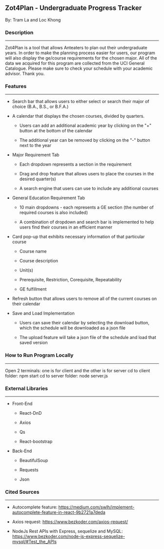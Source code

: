 ## **Zot4Plan - Undergraduate Progress Tracker**

By: Tram La and Loc Khong

### **Description**

---

Zot4Plan is a tool that allows Anteaters to plan out their undergraduate years. In order to make the planning process easier for users, our program will also display the ge/course requirements for the chosen major. All of the data we acquired for this program are collected from the UCI General Catalogue. Please make sure to check your schedule with your academic advisor. Thank you.


### **Features**

---

* Search bar that allows users to either select or search their major of choice (B.A., B.S., or B.F.A.)

* A calendar that displays the chosen courses, divided by quarters.

    - Users can add an additional academic year by clicking on the "+" button at the bottom of the calendar

    - The additional year can be removed by clicking on the "-" button next to the year

* Major Requirement Tab
    
    - Each dropdown represents a section in the requirement

    - Drag and drop feature that allows users to place the courses in the desired quarter(s)

    - A search engine that users can use to include any additional courses

* General Education Requirement Tab

    - 10 main dropdowns - each represents a GE section (the number of required courses is also included)

    - A combination of dropdown and search bar is implemented to help users find their courses in an efficient manner

* Card pop-up that exhibits necessary information of that particular course

    - Course name

    - Course description

    - Unit(s)

    - Prerequisite, Restriction, Corequisite, Repeatability

    - GE fulfillment

* Refresh button that allows users to remove all of the current courses on their calendar

* Save and Load Implementation

    - Users can save their calendar by selecting the download button, which the schedule will be downloaded as a json file

    - The upload feature will take a json file of the schedule and load that saved version

### **How to Run Program Locally**

---
Open 2 terminals: one is for client and the other is for server
    cd to client folder: npm start
    cd to server folder: node server.js


### **External Libraries**

---

* Front-End

    - React-DnD

    - Axios 

    - Qs

    - React-bootstrap

* Back-End

    - BeautifulSoup

    - Requests

    - Json


### **Cited Sources**

---

* Autocomplete feature: https://medium.com/swlh/implement-autocomplete-feature-in-react-9b2721a7deda

* Axios request: https://www.bezkoder.com/axios-request/

* NodeJs Rest APIs with Express, sequelize and MySQL: https://www.bezkoder.com/node-js-express-sequelize-mysql/#Test_the_APIs 
